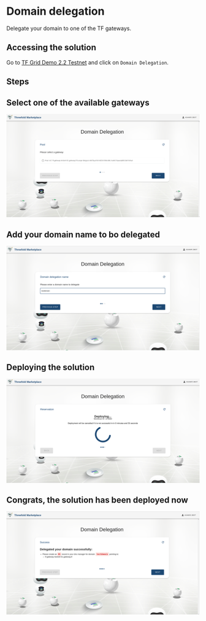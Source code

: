 # Domain delegation

Delegate your domain to one of the TF gateways.

## Accessing the solution

Go to [TF Grid Demo 2.2 Testnet](https://marketplace-testnet.grid.tf) and click on `Domain Delegation`.

## Steps

## Select one of the available gateways
![](./img/delegate_1.png)

## Add your domain name to bo delegated
![](./img/delegate_2.png)

## Deploying the solution
![](./img/delegate_3.png)

## Congrats, the solution has been deployed now
![](./img/delegate_4.png)
